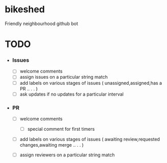 # bikeshed

Friendly neighbourhood github bot

# TODO

- ### Issues
  - [ ] welcome comments
  - [ ] assign issues on a particular string match
  - [ ] add labels on various stages of issues ( unassigned,assigned,has a PR .. . . )
  - [ ] ask updates if no updates for a particular interval
- ### PR  
  - [ ] welcome comments
    - [ ] special comment for first timers
  - [ ] add labels on various stages of issues ( awaiting review,requested changes,awaiting merge .. . . )
  - [ ] assign reviewers on a particular string match 
 
